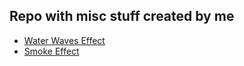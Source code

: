 ## Repo with misc stuff created by me

- [Water Waves Effect](https://horpia.github.io/demo/water-waves-effect/)
- [Smoke Effect](https://horpia.github.io/demo/water-waves-effect/)